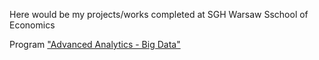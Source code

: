 Here would be my projects/works completed at SGH Warsaw Sschool of Economics


Program ["Advanced Analytics - Big Data"](https://ssl-oferta.sgh.waw.pl/en/master/programmes-en/aa/Strony/default.aspx)
